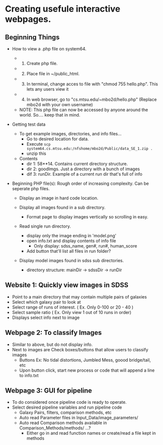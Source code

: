 # Creating usefule interactive webpages.

## Beginning Things

- How to view a .php file on system64.
  - 1. Create php file. 
  - 2. Place file in ~/public_html.  
  - 3. In terminal, change acces to file with "chmod 755 hello.php".  This lets any users view it
  - 4. In web browser, go to "cs.mtsu.edu/~mbo2d/hello.php"   (Replace mbo2d with your own username)
  - NOTE:  This php file can now be accessed by anyone around the world. So.... keep that in mind.  

- Getting test data
  - To get example images, directories, and info files...
	- Go to desired location for data.
	- Execute `scp system64.cs.mtsu.edu:/nfshome/mbo2d/Public/data_SE_1.zip .`
	- unzip this
  - Contents
	- dir 1: 58**14.  Contains current directory structure.
	- dir 2: goodImgs.  Just a directory with a bunch of images
	- dif 3: runDir.  Example of a current run dir that's full of info


- Beginning PHP file(s): Rough order of increasing complexity.  Can be seperate php files.

  - Display an image in hard code location.

  - Display all images found in a sub directory.
	- Format page to display images vertically so scrolling in easy.

  - Read single run directory.
	- display only the image ending in 'model.png'
	- open info.txt and display contents of info file
	  - Only display: sdss_name, gen#, run#, human_score
	- Add button that'll list all files in run folder?

  - Display model images found in sdss sub directories.
	- directory structure: mainDir -> sdssDir -> runDir


## Website 1: Quickly view images in SDSS
- Point to a main directory that may contain multiple pairs of galaxies
- Select which galaxy pair to look at
- Select range of runs of interest.  ( Ex. Only 0-100 or 20 - 40 )
- Select sample ratio ( Ex. Only view 1 out of 10 runs in order) 
- Displays select info next to image


## Webpage 2: To classify Images
- Similar to above, but do not display info.
- Next to images are Check boxes/buttons that allow users to classify images
  - Buttons Ex: No tidal distortions, Jumbled Mess, goood bridge/tail, etc
  - Upon button click, start new process or code that will append a line to info.txt 


## Webpage 3: GUI for pipeline
- To do considered once pipeline code is ready to operate.
- Select desired pipeline variables and run pipeline code
  - Galaxy Pairs, filters, comparison methods, etc
  - Auto read Parameter files in Input_Data/image_parameters/ 
  - Auto read Comparison methods available in Comparison_Methods/methods/ ...? 
	- Either go in and read function names or create/read a file kept in methods

